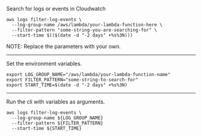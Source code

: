 Search for logs or events in Cloudwatch

```
aws logs filter-log-events \
  --log-group-name /aws/lambda/your-lambda-function-here \
  --filter-pattern "some-string-you-are-searching-for" \
  --start-time $(($(date -d "-2 days" +%s%3N)))
```


NOTE:
Replace the parameters with your own.


-----

Set the environment variables.

```
export LOG_GROUP_NAME="/aws/lambda/your-lambda-function-name"
export FILTER_PATTERN="some-string-to-search-for"
export START_TIME=$(date -d "-2 days" +%s%3N)
```

-----

Run the cli with variables as arguments.

```
aws logs filter-log-events \
  --log-group-name ${LOG_GROUP_NAME}
  --filter-pattern ${FILTER_PATTERN}
  --start-time ${START_TIME}
```
